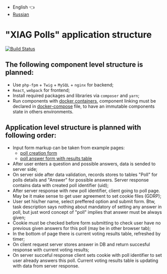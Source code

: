 * English :point_left:
* [Russian](README.ru.md)

# "XIAG Polls" application structure

[![Build Status](https://travis-ci.org/bars83/xiag-polls.png)](https://travis-ci.org/bars83/xiag-polls)

## The following component level structure is planned:
* Use ``php-fpm`` + ``Twig`` + ``MySQL`` + ``nginx`` for backend;
* ``React``, ``webpack`` for frontend;
* Install required packages and libraries via ``composer`` and ``yarn``; 
* Run components with [docker containers](https://docs.docker.com/install/), component linking must be declared in [docker-compose](https://docs.docker.com/compose/install/) file, to have an immutable components state in others environments.

## Application level structure is planned with following order:
* Input form markup can be taken from example pages:
    * [poll creation form](https://test-task.xiag.ch/fullstack-developer__example1.html)
    * [poll answer form with results table](https://test-task.xiag.ch/fullstack-developer__example2.html)
* After user enters a question and possible answers, data is sended to server side;
* On server side after data validation, records stores to tables "Poll" for polls details and "Answer" for possible answers. Server response contains data with created poll identifier (uid);
* After server response with new poll identifier, client going to poll page. May be it make sense to get user agreement to set cookie files (GDRP);
* User set his/her name, select preffered option and submit form. Btw, task description says nothing about mandatory of setting any answer in poll, but just word concept of "poll" implies that answer must be always given;
* Cookie must be checked before form submitting to check user have no previous given answers for this poll (may be in other browser tab);
* In the bottom of page there is current voting results table, refreshed by timer;
* On client request server stores answer in DB and return succesful response with current voting results;
* On server succeful response client sets cookie with poll identifier to set user already answers this poll. Current voting results table is updating with data from server response.
